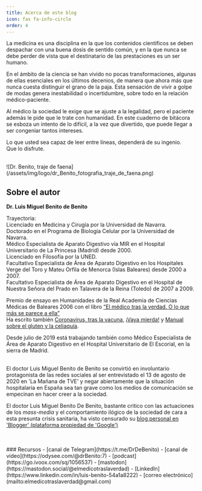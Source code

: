 ```yaml
---
title: Acerca de este blog
icon: fas fa-info-circle
order: 4
---
```

La medicina es una disciplina en la que los contenidos científicos se deben despachar con una buena dosis de sentido común,
y en la que nunca se debe perder de vista que el destinatario de las prestaciones es un ser humano.  

En el ámbito de la ciencia se han vivido no pocas transformaciones, algunas de ellas esenciales en los últimos decenios, de manera que ahora más que nunca cuesta distinguir el grano de la paja. Esta sensación de vivir a golpe de modas genera inestabilidad o incertidumbre, sobre todo en la relación médico-paciente.  

Al médico la sociedad le exige que se ajuste a la legalidad, pero el paciente además le pide que le trate con humanidad. En este cuaderno de bitácora se esboza un intento de lo difícil, a la vez que divertido, que puede llegar a ser congeniar tantos intereses.  

Lo que usted sea capaz de leer entre líneas, dependerá de su ingenio.  
Que lo disfrute.  

<br>
![Dr. Benito, traje de faena](/assets/img/logo/dr_Benito_fotografia_traje_de_faena.png)  

## Sobre el autor
**Dr. Luis Miguel Benito de Benito**  

Trayectoria:  
Licenciado en Medicina y Cirugía por la Universidad de Navarra.  
Doctorado en el Programa de Biología Celular por la Universidad de Navarra.  
Médico Especialista de Aparato Digestivo vía MIR en el Hospital Universitario de La Princesa (Madrid) desde 2000.  
Licenciado en Filosofía por la UNED.  
Facultativo Especialista de Área de Aparato Digestivo en los Hospitales Verge del Toro y Mateu Orfila de Menorca (Islas Baleares) desde 2000 a 2007.  
Facultativo Especialista de Área de Aparato Digestivo en el Hospital de Nuestra Señora del Prado en Talavera de la Reina (Toledo) de 2007 a 2009.  

Premio de ensayo en Humanidades de la Real Academia de Ciencias Médicas de Baleares 2006 con el libro [“El médico tras la verdad. O lo que más se parece a ella”](https://www.operaprima.es/libros/ensayo/ensayo-ensayo/el-medico-tras-la-verdad/)  
Ha escrito también [Coronavirus, tras la vacuna](https://www.operaprima.es/libros/ensayo/ciencia/coronavirus-tras-la-vacuna-luis-miguel-benito-de-benito/), [¡Vaya mierda!](https://www.operaprima.es/libros/ensayo/ensayo-ensayo/vaya-mierda-dr-luis-miguel-benito-de-benito/) y [Manual sobre el gluten y la celiaquía](https://www.elcorteingles.es/libros/A32773649-manual-sobre-el-gluten-y-la-celiaquia-tapa-blanda-9788491874454/).  

Desde julio de 2019 está trabajando también como Médico Especialista de Área de Aparato Digestivo en el Hospital Universitario de El Escorial, en la sierra de Madrid.  

<br>
El doctor Luis Miguel Benito de Benito se convirtió en involuntario protagonista de las redes sociales al ser entrevistado el 13 de agosto de 2020 en 'La Mañana de TVE' y negar abiertamente que la situación hospitalaria en España sea tan grave como los medios de comunicación se empecinan en hacer creer a la sociedad.  

El doctor Luis Miguel Benito De Benito, bastante critico con las actuaciones de los *mass-media* y el comportamiento ilógico de la sociedad de cara a esta presunta crisis sanitaria, ha visto censurado su [blog personal en 'Blogger' (plataforma propiedad de 'Google')](https://elmedicotraslaverdad.blogspot.com)  


<br>
<br>
### Recursos
- [canal de Telegram](https://t.me/DrDeBenito)  
- [canal de video](https://odysee.com/@drBenito:7)  
- [podcast](https://go.ivoox.com/sq/1056537)  
- [mastodon](https://mastodon.social/@elmedicotraslaverdad)  
- [LinkedIn](https://www.linkedin.com/in/luis-benito-54a1a8222)  
- [correo electrónico](mailto:elmedicotraslaverdad@gmail.com)  
